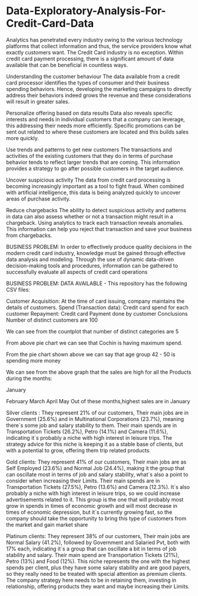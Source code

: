 # Data-Exploratory-Analysis-For-Credit-Card-Data

Analytics has penetrated every industry owing to the various technology platforms that collect information and thus, the service providers know what exactly customers want. The Credit Card industry is no exception. Within credit card payment processing, there is a significant amount of data available that can be beneficial in countless ways.

Understanding the customer behaviour
The data available from a credit card processor identifies the types of consumer and their business spending behaviors. Hence, developing the marketing campaigns to directly address their behaviors indeed grows the revenue and these considerations will result in greater sales.

Personalize offering based on data results
Data also reveals specific interests and needs in individual customers that a company can leverage, this addressing their needs more efficiently. Specific promotions can be sent out related to where these customers are located and this builds sales more quickly.

Use trends and patterns to get new customers
The transactions and activities of the existing customers that they do in terms of purchase behavior tends to reflect larger trends that are coming. This information provides a strategy to go after possible customers in the target audience.

Uncover suspicious activity
The data from credit card processing is becoming increasingly important as a tool to fight fraud. When combined with artificial intelligence, this data is being analyzed quickly to uncover areas of purchase activity.

Reduce chargebacks
The ability to detect suspicious activity and patterns in data can also assess whether or not a transaction might result in a chargeback. Using analytics to track each transaction reveals anomalies. This information can help you reject that transaction and save your business from chargebacks.

BUSINESS PROBLEM:
In order to effectively produce quality decisions in the modern credit card industry, knowledge must be gained through effective data analysis and modeling. Through the use of dynamic data-driven decision-making tools and procedures, information can be gathered to successfully evaluate all aspects of credit card operations

BUSINESS PROBLEM:
DATA AVAILABLE - This repository has the following CSV files:

Customer Acquisition: At the time of card issuing, company maintains the details of customers.
Spend (Transaction data): Credit card spend for each customer
Repayment: Credit card Payment done by customer
Conclusions
Number of distinct customers are 100

We can see from the countplot that number of distinct categories are 5

From above pie chart we can see that Cochin is having maximum spend.

From the pie chart shown above we can say that age group 42 - 50 is spending more money

We can see from the above graph that the sales are high for all the Products during the months:

January

February
March
April
May
Out of these months,highest sales are in January

Silver clients :
They represent 21% of our customers, Their main jobs are in Government (25.6%) and in Multinational Corporations (23.7%), meaning there´s some job and salary stability to them. Their main spends are in Transportation Tickets (26.2%), Petro (14.1%) and Camera (11.6%), indicating it´s probably a niche with high interest in leisure trips. The strategy advice for this niche is keeping it as a stable base of clients, but with a potential to grow, offering them trip related products.

Gold clients:
They represent 41% of our customers, Their main jobs are as Self Employed (23.6%) and Normal Job (24.4%), making it the group that can oscillate most in terms of job and salary stability, what´s also a point to consider when increasing their Limits. Their main spends are in Transportation Tickets (27.5%), Petro (13.6%) and Camera (12.3%). It´s also probably a niche with high interest in leisure trips, so we could increase advertisements related to it. This group is the one that will probably most grow in spends in times of economic growth and will most decrease in times of economic depression, but it´s currently growing fast, so the company should take the opportunity to bring this type of customers from the market and gain market share

Platinum clients:
They represent 38% of our customers, Their main jobs are Normal Salary (41.2%), followed by Government and Salaried Pvt, both with 17% each, indicating it´s a group that can oscillate a bit in terms of job stability and salary. Their main spend are Transportation Tickets (21%), Petro (13%) and Food (12%). This niche represents the one with the highest spends per client, plus they have some salary stability and are good payers, so they really need to be treated with special attention as premium clients. The company strategy here needs to be in retaining them, investing in relationship, offering products they want and maybe increasing their Limits.
